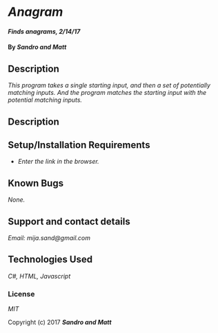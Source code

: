 # _Anagram_

#### _Finds anagrams, 2/14/17_

#### By _**Sandro and Matt**_

## Description

_This program takes a single starting input, and then a set of potentially matching inputs. And the program matches the starting input with the potential matching inputs._

## Description

<!-- * _Step 1: user enters amount of change between 1 and 99, and program calculates exact coins for given amount._
* _Input: 1_
* _Output: 1 penny_

* _Step 2: user enters amount of change between 1 and 99, and program calculates exact coins for given amount._
* _Input: 5_
* _Output: 1 nickel_

* _Step 3: user enters amount of change between 1 and 99, and program calculates exact coins for given amount._
* _Input: 10_
* _Output: 1 dime_

* _Step 4: user enters amount of change between 1 and 99, and program calculates exact coins for given amount._
* _Input: 25_
* _Output: 1 quarter_ -->

## Setup/Installation Requirements

* _Enter the link in the browser._

## Known Bugs

_None._

## Support and contact details

_Email: mija.sand@gmail.com_

## Technologies Used

_C#, HTML, Javascript_

### License

*MIT*

Copyright (c) 2017 **_Sandro and Matt_**
